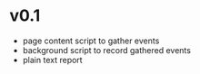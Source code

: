 # v0.1
* page content script to gather events
* background script to record gathered events
* plain text report